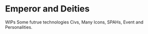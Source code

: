 # Emperor and Deities
 WIPs
Some futrue technologies Civs, Many Icons, SPAHs, Event and Personalities.

